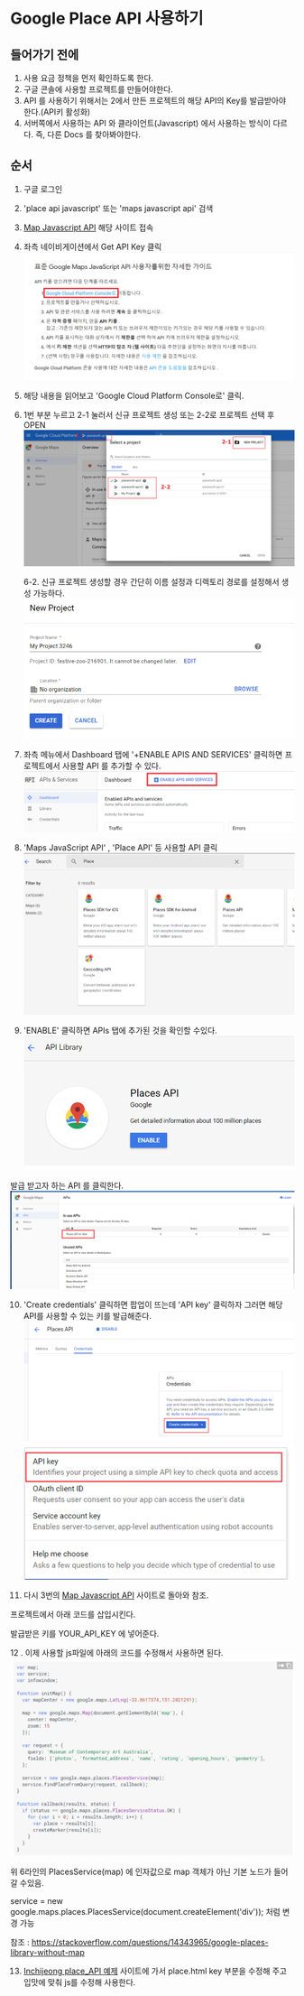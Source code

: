 Google Place API 사용하기
========================

들어가기 전에
------------

1. 사용 요금 정책을 먼저 확인하도록 한다.
2. 구글 콘솔에 사용할 프로젝트를 만들어야한다.
3. API 를 사용하기 위해서는 2에서 만든 프로젝트의 해당 API의 Key를 발급받아야 한다.(API키 활성화)
4. 서버쪽에서 사용하는 API 와 클라이언트(Javascript) 에서 사용하는 방식이 다르다. 즉, 다른 Docs 를 찾아봐야한다.

순서
---

1. 구글 로그인
2. 'place api javascript' 또는 'maps javascript api' 검색
3. [Map Javascript API](https://developers.google.com/maps/documentation/javascript/places) 해당 사이트 접속
4. 좌측 네이비게이션에서 Get API Key 클릭  
    ![4번 설명 이미지](./img/3.png)
5. 해당 내용을 읽어보고 'Google Cloud Platform Console로' 클릭.

6. 1번 부분 누르고 2-1 눌러서 신규 프로젝트 생성 또는 2-2로 프로젝트 선택 후 OPEN  
    ![6-1번 설명 이미지](./img/4.png)

    6-2. 신규 프로젝트 생성할 경우 간단히 이름 설정과 디렉토리 경로를 설정해서 생성 가능하다.  
    ![6-2번 설명 이미지](./img/5.png)  

7. 좌측 메뉴에서 Dashboard 탭에  '+ENABLE APIS AND SERVICES' 클릭하면 프로젝트에서 사용할 API 를 추가할 수 있다.  
    ![7번 설명 이미지](./img/6.png)  

8. 'Maps JavaScript API' , 'Place API' 등 사용할 API 클릭  
    ![8번 설명 이미지](./img/7.png)  

9. 'ENABLE' 클릭하면 APIs 탭에 추가된 것을 확인할 수있다.  
    ![9번 설명 이미지](./img/8.png)  

발급 받고자 하는 API 를 클릭한다.  
    ![9-2번 설명 이미지](./img/9.png)  

10. 'Create credentials' 클릭하면 팝업이 뜨는데 'API key' 클릭하자 그러면 해당 API를 사용할 수 있는 키를 발급해준다.  
    ![10번 설명 이미지](./img/10.png)  
    ![10-2번 설명 이미지](./img/11.png)  

11. 다시 3번의 [Map Javascript API](https://developers.google.com/maps/documentation/javascript/places) 사이트로 돌아와 참조.

프로젝트에서 아래 코드를 삽입시킨다.

<script type="text/javascript" src="https://maps.googleapis.com/maps/api/js?key=YOUR_API_KEY&libraries=places"></script>

발급받은 키를 YOUR_API_KEY 에 넣어준다.

12 . 이제 사용할 js파일에 아래의 코드를 수정해서 사용하면 된다.  
    ![12번 설명 이미지](img/12.png)  



위 6라인의 PlacesService(map) 에 인자값으로 map 객체가 아닌 기본 노드가 들어갈 수있음.

service = new google.maps.places.PlacesService(document.createElement('div'));
처럼 변경 가능

참조 : <https://stackoverflow.com/questions/14343965/google-places-library-without-map>



13. [Inchijeong place_API 예제](https://github.com/Inchijeong/google_place_API) 사이트에 가서 place.html
  key 부분을 수정해 주고 입맛에 맞춰 js를 수정해 사용한다.














